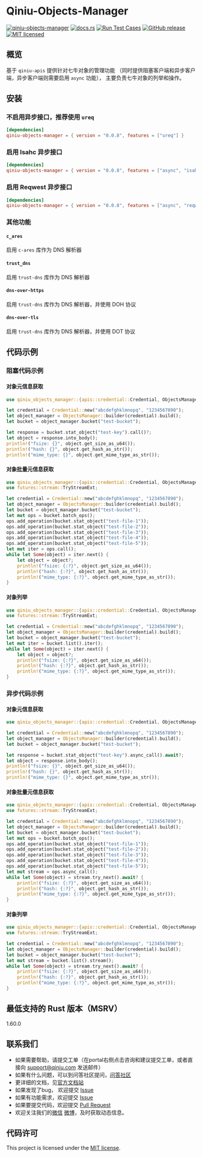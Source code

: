 # Qiniu-Objects-Manager

[![qiniu-objects-manager](https://img.shields.io/crates/v/qiniu-objects-manager.svg)](https://crates.io/crates/qiniu-objects-manager)
[![docs.rs](https://img.shields.io/badge/docs-latest-blue.svg)](https://docs.rs/qiniu-objects-manager)
[![Run Test Cases](https://github.com/bachue/rust-sdk/actions/workflows/ci-test.yml/badge.svg)](https://github.com/bachue/rust-sdk/actions/workflows/ci-test.yml)
[![GitHub release](https://img.shields.io/github/v/tag/bachue/rust-sdk.svg?label=release)](https://github.com/bachue/rust-sdk/releases)
[![MIT licensed](https://img.shields.io/badge/license-MIT-blue.svg)](https://github.com/bachue/rust-sdk/blob/master/LICENSE)

## 概览

基于 `qiniu-apis` 提供针对七牛对象的管理功能 （同时提供阻塞客户端和异步客户端，异步客户端则需要启用 `async` 功能），
主要负责七牛对象的列举和操作。

## 安装

### 不启用异步接口，推荐使用 `ureq`

```toml
[dependencies]
qiniu-objects-manager = { version = "0.0.8", features = ["ureq"] }
```

### 启用 Isahc 异步接口

```toml
[dependencies]
qiniu-objects-manager = { version = "0.0.8", features = ["async", "isahc"] }
```

### 启用 Reqwest 异步接口

```toml
[dependencies]
qiniu-objects-manager = { version = "0.0.8", features = ["async", "reqwest"] }
```

### 其他功能

#### `c_ares`

启用 `c-ares` 库作为 DNS 解析器

#### `trust_dns`

启用 `trust-dns` 库作为 DNS 解析器

#### `dns-over-https`

启用 `trust-dns` 库作为 DNS 解析器，并使用 DOH 协议

#### `dns-over-tls`

启用 `trust-dns` 库作为 DNS 解析器，并使用 DOT 协议

## 代码示例

### 阻塞代码示例

#### 对象元信息获取

```rust
use qiniu_objects_manager::{apis::credential::Credential, ObjectsManager};

let credential = Credential::new("abcdefghklmnopq", "1234567890");
let object_manager = ObjectsManager::builder(credential).build();
let bucket = object_manager.bucket("test-bucket");

let response = bucket.stat_object("test-key").call()?;
let object = response.into_body();
println!("fsize: {}", object.get_size_as_u64());
println!("hash: {}", object.get_hash_as_str());
println!("mime_type: {}", object.get_mime_type_as_str());
```

#### 对象批量元信息获取

```rust
use qiniu_objects_manager::{apis::credential::Credential, ObjectsManager, OperationProvider};
use futures::stream::TryStreamExt;

let credential = Credential::new("abcdefghklmnopq", "1234567890");
let object_manager = ObjectsManager::builder(credential).build();
let bucket = object_manager.bucket("test-bucket");
let mut ops = bucket.batch_ops();
ops.add_operation(bucket.stat_object("test-file-1"));
ops.add_operation(bucket.stat_object("test-file-2"));
ops.add_operation(bucket.stat_object("test-file-3"));
ops.add_operation(bucket.stat_object("test-file-4"));
ops.add_operation(bucket.stat_object("test-file-5"));
let mut iter = ops.call();
while let Some(object) = iter.next() {
    let object = object?;
    println!("fsize: {:?}", object.get_size_as_u64());
    println!("hash: {:?}", object.get_hash_as_str());
    println!("mime_type: {:?}", object.get_mime_type_as_str());
}
```

#### 对象列举

```rust
use qiniu_objects_manager::{apis::credential::Credential, ObjectsManager};
use futures::stream::TryStreamExt;

let credential = Credential::new("abcdefghklmnopq", "1234567890");
let object_manager = ObjectsManager::builder(credential).build();
let bucket = object_manager.bucket("test-bucket");
let mut iter = bucket.list().iter();
while let Some(object) = iter.next() {
    let object = object?;
    println!("fsize: {:?}", object.get_size_as_u64());
    println!("hash: {:?}", object.get_hash_as_str());
    println!("mime_type: {:?}", object.get_mime_type_as_str());
}
```

### 异步代码示例

#### 对象元信息获取

```rust
use qiniu_objects_manager::{apis::credential::Credential, ObjectsManager};

let credential = Credential::new("abcdefghklmnopq", "1234567890");
let object_manager = ObjectsManager::builder(credential).build();
let bucket = object_manager.bucket("test-bucket");

let response = bucket.stat_object("test-key").async_call().await?;
let object = response.into_body();
println!("fsize: {}", object.get_size_as_u64());
println!("hash: {}", object.get_hash_as_str());
println!("mime_type: {}", object.get_mime_type_as_str());
```

#### 对象批量元信息获取

```rust
use qiniu_objects_manager::{apis::credential::Credential, ObjectsManager, OperationProvider};
use futures::stream::TryStreamExt;

let credential = Credential::new("abcdefghklmnopq", "1234567890");
let object_manager = ObjectsManager::builder(credential).build();
let bucket = object_manager.bucket("test-bucket");
let mut ops = bucket.batch_ops();
ops.add_operation(bucket.stat_object("test-file-1"));
ops.add_operation(bucket.stat_object("test-file-2"));
ops.add_operation(bucket.stat_object("test-file-3"));
ops.add_operation(bucket.stat_object("test-file-4"));
ops.add_operation(bucket.stat_object("test-file-5"));
let mut stream = ops.async_call();
while let Some(object) = stream.try_next().await? {
    println!("fsize: {:?}", object.get_size_as_u64());
    println!("hash: {:?}", object.get_hash_as_str());
    println!("mime_type: {:?}", object.get_mime_type_as_str());
}
```

#### 对象列举

```rust
use qiniu_objects_manager::{apis::credential::Credential, ObjectsManager};
use futures::stream::TryStreamExt;

let credential = Credential::new("abcdefghklmnopq", "1234567890");
let object_manager = ObjectsManager::builder(credential).build();
let bucket = object_manager.bucket("test-bucket");
let mut stream = bucket.list().stream();
while let Some(object) = stream.try_next().await? {
    println!("fsize: {:?}", object.get_size_as_u64());
    println!("hash: {:?}", object.get_hash_as_str());
    println!("mime_type: {:?}", object.get_mime_type_as_str());
}
```

## 最低支持的 Rust 版本（MSRV）

1.60.0

## 联系我们

- 如果需要帮助，请提交工单（在portal右侧点击咨询和建议提交工单，或者直接向 support@qiniu.com 发送邮件）
- 如果有什么问题，可以到问答社区提问，[问答社区](http://qiniu.segmentfault.com/)
- 更详细的文档，见[官方文档站](http://developer.qiniu.com/)
- 如果发现了bug， 欢迎提交 [Issue](https://github.com/bachue/rust-sdk/issues)
- 如果有功能需求，欢迎提交 [Issue](https://github.com/bachue/rust-sdk/issues)
- 如果要提交代码，欢迎提交 [Pull Request](https://github.com/bachue/rust-sdk/pulls)
- 欢迎关注我们的[微信](https://www.qiniu.com/contact) [微博](http://weibo.com/qiniutek)，及时获取动态信息。

## 代码许可

This project is licensed under the [MIT license].

[MIT license]: https://github.com/bachue/rust-sdk/blob/master/LICENSE
